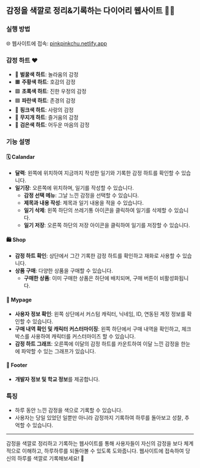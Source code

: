 ## 감정을 색깔로 정리&기록하는 다이어리 웹사이트 📔🎨

### 실행 방법
🌐 웹사이트에 접속: [pinkpinkchu.netlify.app](https://pinkpinkchu.netlify.app/)

### 감정 하트 ❤️
- 🐝 **벌꿀색 하트**: 놀라움의 감정
- 🟧 **주황색 하트**: 호감의 감정
- 🟩 **초록색 하트**: 진한 우정의 감정
- 🟦 **파란색 하트**: 존경의 감정
- 💖 **핑크색 하트**: 사랑의 감정
- 🌈 **무지개 하트**: 즐거움의 감정
- 🖤 **검은색 하트**: 어두운 마음의 감정

### 기능 설명
#### 🗓️ Calandar
- **달력**: 왼쪽에 위치하여 지금까지 작성한 일기와 기록한 감정 하트를 확인할 수 있습니다.
- **일기장**: 오른쪽에 위치하며, 일기를 작성할 수 있습니다.
  - **감정 선택 메뉴**: 그날 느낀 감정을 선택할 수 있습니다.
  - **제목과 내용 작성**: 제목과 일기 내용을 적을 수 있습니다.
  - **일기 삭제**: 왼쪽 하단의 쓰레기통 아이콘을 클릭하여 일기를 삭제할 수 있습니다.
  - **일기 저장**: 오른쪽 하단의 저장 아이콘을 클릭하여 일기를 저장할 수 있습니다.

#### 🛍️ Shop
- **감정 하트 확인**: 상단에서 그간 기록한 감정 하트를 확인하고 재화로 사용할 수 있습니다.
- **상품 구매**: 다양한 상품을 구매할 수 있습니다.
  - **구매한 상품**: 이미 구매한 상품은 하단에 배치되며, 구매 버튼이 비활성화됩니다.

#### 👤 Mypage
- **사용자 정보 확인**: 왼쪽 상단에서 커스텀 캐릭터, 닉네임, ID, 연동된 계정 정보를 확인할 수 있습니다.
- **구매 내역 확인 및 캐릭터 커스터마이징**: 왼쪽 하단에서 구매 내역을 확인하고, 체크박스를 사용하여 캐릭터를 커스터마이즈 할 수 있습니다.
- **감정 하트 그래프**: 오른쪽에 이달의 감정 하트를 카운트하여 이달 느낀 감정을 한눈에 파악할 수 있는 그래프가 있습니다.

#### 📜 Footer
- **개발자 정보 및 학교 정보**를 제공합니다.

### 특징
- 하루 동안 느낀 감정을 색으로 기록할 수 있습니다.
- 사용자는 당일 있었던 일뿐만 아니라 감정까지 기록하여 하루를 돌아보고 성찰, 추억할 수 있습니다.

---

감정을 색깔로 정리하고 기록하는 웹사이트를 통해 사용자들이 자신의 감정을 보다 체계적으로 이해하고, 하루하루를 되돌아볼 수 있도록 도와줍니다. 웹사이트에 접속하여 당신의 하루를 색깔로 기록해보세요! 🌈
